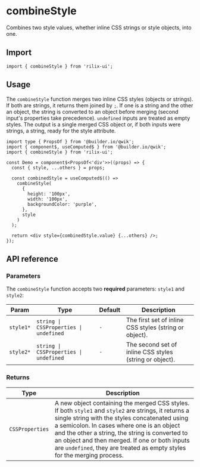 # combineStyle

Combines two style values, whether inline CSS strings or style objects, into one.

## Import

```tsx
import { combineStyle } from 'rilix-ui';
```

## Usage

The `combineStyle` function merges two inline CSS styles (objects or strings). If both are strings, it returns them joined by `;`. If one is a string and the other an object, the string is converted to an object before merging (second input's properties take precedence). `undefined` inputs are treated as empty styles. The output is a single merged CSS object or, if both inputs were strings, a string, ready for the style attribute.

```tsx
import type { PropsOf } from '@builder.io/qwik';
import { component$, useComputed$ } from '@builder.io/qwik';
import { combineStyle } from 'rilix-ui';

const Demo = component$<PropsOf<'div'>>((props) => {
  const { style, ...others } = props;

  const combinedStyle = useComputed$(() =>
    combineStyle(
      {
        height: '100px',
        width: '100px',
        backgroundColor: 'purple',
      },
      style
    )
  );

  return <div style={combinedStyle.value} {...others} />;
});
```

## API reference

### Parameters

The `combineStyle` function accepts two **required** parameters: `style1` and `style2`:

| Param     | Type                                   | Default | Description                                             |
| --------- | -------------------------------------- | ------- | ------------------------------------------------------- |
| `style1*` | `string \| CSSProperties \| undefined` | `-`     | The first set of inline CSS styles (string or object).  |
| `style2*` | `string \| CSSProperties \| undefined` | `-`     | The second set of inline CSS styles (string or object). |

### Returns

| Type            | Description                                                                                                                                                                                                                                                                                                                                                                         |
| --------------- | ----------------------------------------------------------------------------------------------------------------------------------------------------------------------------------------------------------------------------------------------------------------------------------------------------------------------------------------------------------------------------------- |
| `CSSProperties` | A new object containing the merged CSS styles. If both `style1` and `style2` are strings, it returns a single string with the styles concatenated using a semicolon. In cases where one is an object and the other a string, the string is converted to an object and then merged. If one or both inputs are `undefined`, they are treated as empty styles for the merging process. |

